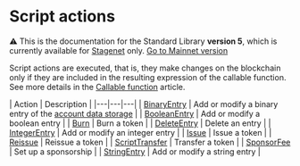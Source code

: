 # Script actions

:warning: This is the documentation for the Standard Library **version 5**, which is currently available for [Stagenet](/en/blockchain/blockchain-network/) only. [Go to Mainnet version](/en/ride/structures/script-actions/)

Script actions are executed, that is, they make changes on the blockchain only if they are included in the resulting expression of the callable function. See more details in the [Callable function](/en/ride/v5/functions/callable-function) article.

| Action | Description |
|---|---|---|
| [BinaryEntry](/en/ride/v5/structures/script-actions/binary-entry) | Add or modify a binary entry of the [account data storage](/en/blockchain/account/account-data-storage) |
| [BooleanEntry](/en/ride/v5/structures/script-actions/boolean-entry) | Add or modify a boolean entry |
| [Burn](/en/ride/v5/structures/script-actions/burn) | Burn a token |
| [DeleteEntry](/en/ride/v5/structures/script-actions/delete-entry) | Delete an entry |
| [IntegerEntry](/en/ride/v5/structures/script-actions/int-entry) | Add or modify an integer entry |
| [Issue](/en/ride/v5/structures/script-actions/issue) | Issue a token |
| [Reissue](/en/ride/v5/structures/script-actions/reissue) | Reissue a token |
| [ScriptTransfer](/en/ride/v5/structures/script-actions/script-transfer) | Transfer a token |
| [SponsorFee](/en/ride/v5/structures/script-actions/sponsor-fee) | Set up a sponsorship |
| [StringEntry](/en/ride/v5/structures/script-actions/string-entry) | Add or modify a string entry |
